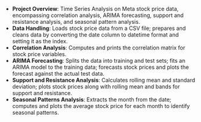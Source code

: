 - **Project Overview**: Time Series Analysis on Meta stock price data, encompassing correlation analysis, ARIMA forecasting, support and resistance analysis, and seasonal pattern analysis.
- **Data Handling**: Loads stock price data from a CSV file; prepares and cleans data by converting the date column to datetime format and setting it as the index.
- **Correlation Analysis**: Computes and prints the correlation matrix for stock price variables.
- **ARIMA Forecasting**: Splits the data into training and test sets; fits an ARIMA model to the training data; forecasts stock prices and plots the forecast against the actual test data.
- **Support and Resistance Analysis**: Calculates rolling mean and standard deviation; plots stock prices along with rolling mean and bands for support and resistance.
- **Seasonal Patterns Analysis**: Extracts the month from the date; computes and plots the average stock price for each month to identify seasonal patterns.
